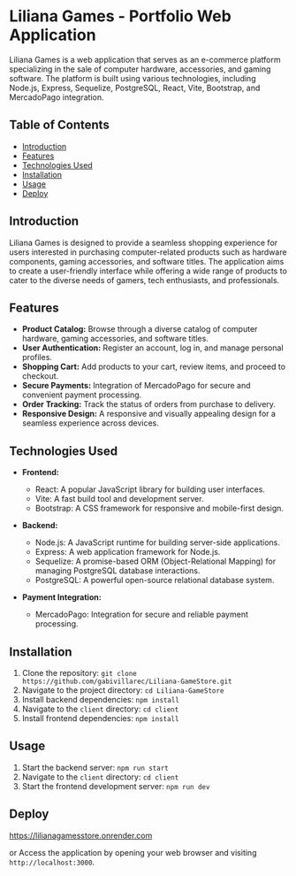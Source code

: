 # Liliana Games - Portfolio Web Application

Liliana Games is a web application that serves as an e-commerce platform specializing in the sale of computer hardware, accessories, and gaming software. The platform is built using various technologies, including Node.js, Express, Sequelize, PostgreSQL, React, Vite, Bootstrap, and MercadoPago integration.

## Table of Contents

- [Introduction](#introduction)
- [Features](#features)
- [Technologies Used](#technologies-used)
- [Installation](#installation)
- [Usage](#usage)
- [Deploy](#deploy)

## Introduction

Liliana Games is designed to provide a seamless shopping experience for users interested in purchasing computer-related products such as hardware components, gaming accessories, and software titles. The application aims to create a user-friendly interface while offering a wide range of products to cater to the diverse needs of gamers, tech enthusiasts, and professionals.

## Features

- **Product Catalog:** Browse through a diverse catalog of computer hardware, gaming accessories, and software titles.
- **User Authentication:** Register an account, log in, and manage personal profiles.
- **Shopping Cart:** Add products to your cart, review items, and proceed to checkout.
- **Secure Payments:** Integration of MercadoPago for secure and convenient payment processing.
- **Order Tracking:** Track the status of orders from purchase to delivery.
- **Responsive Design:** A responsive and visually appealing design for a seamless experience across devices.

## Technologies Used

- **Frontend:**
  - React: A popular JavaScript library for building user interfaces.
  - Vite: A fast build tool and development server.
  - Bootstrap: A CSS framework for responsive and mobile-first design.

- **Backend:**
  - Node.js: A JavaScript runtime for building server-side applications.
  - Express: A web application framework for Node.js.
  - Sequelize: A promise-based ORM (Object-Relational Mapping) for managing PostgreSQL database interactions.
  - PostgreSQL: A powerful open-source relational database system.

- **Payment Integration:**
  - MercadoPago: Integration for secure and reliable payment processing.

## Installation

1. Clone the repository: `git clone https://github.com/gabivillarec/Liliana-GameStore.git`
2. Navigate to the project directory: `cd Liliana-GameStore`
3. Install backend dependencies: `npm install`
4. Navigate to the `client` directory: `cd client`
5. Install frontend dependencies: `npm install`

## Usage

1. Start the backend server: `npm run start`
2. Navigate to the `client` directory: `cd client`
3. Start the frontend development server: `npm run dev`

## Deploy

https://lilianagamesstore.onrender.com

or
Access the application by opening your web browser and visiting `http://localhost:3000`.